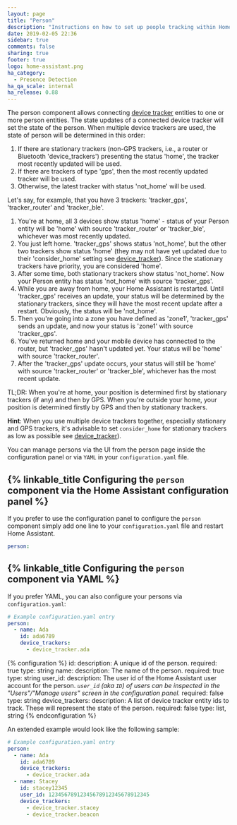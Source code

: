 ```yaml
---
layout: page
title: "Person"
description: "Instructions on how to set up people tracking within Home Assistant."
date: 2019-02-05 22:36
sidebar: true
comments: false
sharing: true
footer: true
logo: home-assistant.png
ha_category:
  - Presence Detection
ha_qa_scale: internal
ha_release: 0.88
---
```


The person component allows connecting [device tracker](https://www.home-assistant.io/components/device_tracker/) entities to one or more person entities. The state updates of a connected device tracker will set the state of the person. When multiple device trackers are used, the state of person will be determined in this order:

1. If there are stationary trackers (non-GPS trackers, i.e., a router or Bluetooth 'device_trackers') presenting the status 'home', the tracker most recently updated will be used.
2. If there are trackers of type 'gps', then the most recently updated tracker will be used.
3. Otherwise, the latest tracker with status 'not_home' will be used.

Let's say, for example, that you have 3 trackers: 'tracker_gps', 'tracker_router' and 'tracker_ble'.

1. You're at home, all 3 devices show status 'home' - status of your Person entity will be 'home' with source 'tracker_router' or 'tracker_ble', whichever was most recently updated.
2. You just left home. 'tracker_gps' shows status 'not_home', but the other two trackers show status 'home' (they may not have yet updated due to their 'consider_home' setting see [device_tracker](https://www.home-assistant.io/components/device_tracker/#configuring-a-device_tracker-platform)). Since the stationary trackers have priority, you are considered 'home'.
3. After some time, both stationary trackers show status 'not_home'. Now your Person entity has status 'not_home' with source 'tracker_gps'.
4. While you are away from home, your Home Assistant is restarted. Until 'tracker_gps' receives an update, your status will be determined by the stationary trackers, since they will have the most recent update after a restart. Obviously, the status will be 'not_home'.
5. Then you're going into a zone you have defined as 'zone1', 'tracker_gps' sends an update, and now your status is 'zone1' with source 'tracker_gps'.
6. You've returned home and your mobile device has connected to the router, but 'tracker_gps' hasn't updated yet. Your status will be 'home' with source 'tracker_router'.
7. After the 'tracker_gps' update occurs, your status will still be 'home' with source 'tracker_router' or 'tracker_ble', whichever has the most recent update.

TL;DR: When you're at home, your position is determined first by stationary trackers (if any) and then by GPS. When you're outside your home, your position is determined firstly by GPS and then by stationary trackers.

**Hint**: When you use multiple device trackers together, especially stationary and GPS trackers, it's advisable to set `consider_home` for stationary trackers as low as possible see [device_tracker](https://www.home-assistant.io/components/device_tracker/#configuring-a-device_tracker-platform)).

You can manage persons via the UI from the person page inside the configuration panel or via `YAML` in your `configuration.yaml` file.

## {% linkable_title Configuring the `person` component via the Home Assistant configuration panel %}

If you prefer to use the configuration panel to configure the `person` component simply add one line to your `configuration.yaml` file and restart Home Assistant.

```yaml
person:
```

## {% linkable_title Configuring the `person` component via YAML %}

If you prefer YAML, you can also configure your persons via `configuration.yaml`:

```yaml
# Example configuration.yaml entry
person:
  - name: Ada
    id: ada6789
    device_trackers:
      - device_tracker.ada
```

{% configuration %}
  id:
    description: A unique id of the person.
    required: true
    type: string
  name:
    description: The name of the person.
    required: true
    type: string
  user_id:
    description: The user id of the Home Assistant user account for the person. *`user_id` (aka `ID`) of users can be inspected in the "Users"/"Manage users" screen in the configuration panel.*
    required: false
    type: string
  device_trackers:
    description: A list of device tracker entity ids to track. These will represent the state of the person.
    required: false
    type: list, string
{% endconfiguration %}

An extended example would look like the following sample:

```yaml
# Example configuration.yaml entry
person:
  - name: Ada
    id: ada6789
    device_trackers:
      - device_tracker.ada
  - name: Stacey
    id: stacey12345
    user_id: 12345678912345678912345678912345
    device_trackers:
      - device_tracker.stacey
      - device_tracker.beacon
```
